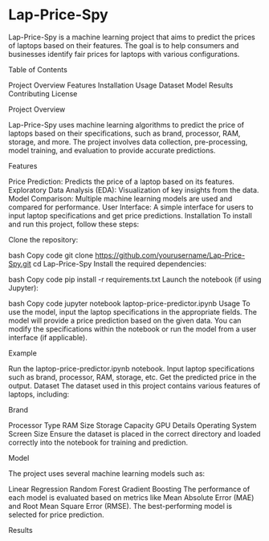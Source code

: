 # Lap-Price-Spy

Lap-Price-Spy is a machine learning project that aims to predict the prices of laptops based on their features. The goal is to help consumers and businesses identify fair prices for laptops with various configurations.


Table of Contents

Project Overview
Features
Installation
Usage
Dataset
Model
Results
Contributing
License


Project Overview

Lap-Price-Spy uses machine learning algorithms to predict the price of laptops based on their specifications, such as brand, processor, RAM, storage, and more. The project involves data collection, pre-processing, model training, and evaluation to provide accurate predictions.


Features

Price Prediction: Predicts the price of a laptop based on its features.
Exploratory Data Analysis (EDA): Visualization of key insights from the data.
Model Comparison: Multiple machine learning models are used and compared for performance.
User Interface: A simple interface for users to input laptop specifications and get price predictions.
Installation
To install and run this project, follow these steps:


Clone the repository:

bash
Copy code
git clone https://github.com/yourusername/Lap-Price-Spy.git
cd Lap-Price-Spy
Install the required dependencies:

bash
Copy code
pip install -r requirements.txt
Launch the notebook (if using Jupyter):

bash
Copy code
jupyter notebook laptop-price-predictor.ipynb
Usage
To use the model, input the laptop specifications in the appropriate fields. The model will provide a price prediction based on the given data. You can modify the specifications within the notebook or run the model from a user interface (if applicable).

Example

Run the laptop-price-predictor.ipynb notebook.
Input laptop specifications such as brand, processor, RAM, storage, etc.
Get the predicted price in the output.
Dataset
The dataset used in this project contains various features of laptops, including:

Brand

Processor Type
RAM Size
Storage Capacity
GPU Details
Operating System
Screen Size
Ensure the dataset is placed in the correct directory and loaded correctly into the notebook for training and prediction.


Model

The project uses several machine learning models such as:

Linear Regression
Random Forest
Gradient Boosting
The performance of each model is evaluated based on metrics like Mean Absolute Error (MAE) and Root Mean Square Error (RMSE). The best-performing model is selected for price prediction.


Results

